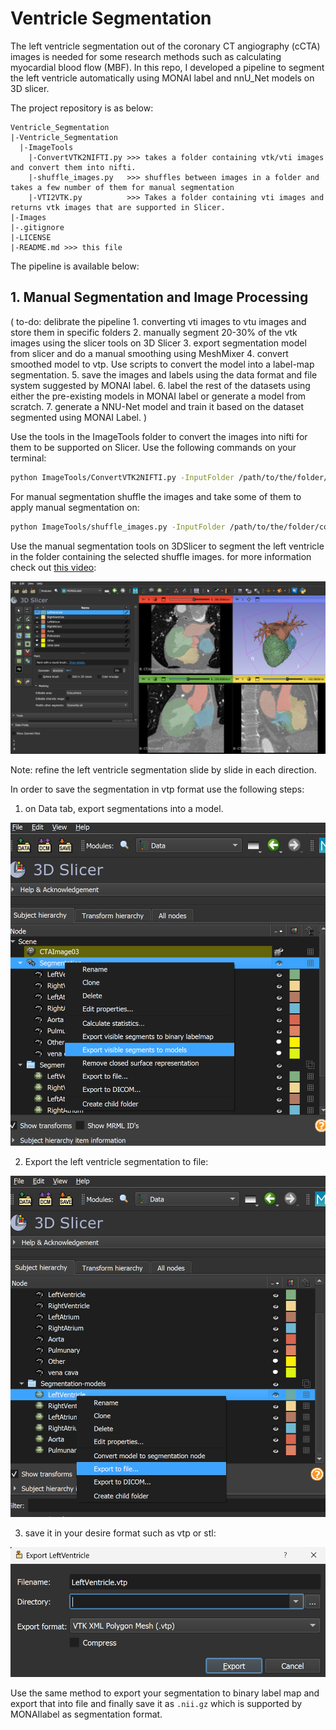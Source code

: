 # Ventricle Segmentation

The left ventricle segmentation out of the coronary CT angiography (cCTA) images is needed for some research methods such as calculating myocardial blood flow (MBF). In this repo, I developed a pipeline to segment the left ventricle automatically using MONAI label and nnU_Net models on 3D slicer.

The project repository is as below:
    
    Ventricle_Segmentation
    |-Ventricle_Segmentation
      |-ImageTools
        |-ConvertVTK2NIFTI.py >>> takes a folder containing vtk/vti images and convert them into nifti.
        |-shuffle_images.py   >>> shuffles between images in a folder and takes a few number of them for manual segmentation
        |-VTI2VTK.py          >>> Takes a folder containing vti images and returns vtk images that are supported in Slicer.
    |-Images
    |-.gitignore
    |-LICENSE
    |-README.md >>> this file

The pipeline is available below:

## 1. Manual Segmentation and Image Processing

(
  to-do: delibrate the pipeline
    1. converting vti images to vtu images and store them in specific folders
    2. manually segment 20-30% of the vtk images using the slicer tools on 3D Slicer
    3. export segmentation model from slicer and do a manual smoothing using MeshMixer
    4. convert smoothed model to vtp. Use scripts to convert the model into a label-map segmentation.
    5. save the images and labels using the data format and file system suggested by MONAI label.
    6. label the rest of the datasets using either the pre-existing models in MONAI label or generate a model from scratch.
    7. generate a NNU-Net model and train it based on the dataset segmented using MONAI Label.
)

Use the tools in the ImageTools folder to convert the images into nifti for them to be supported on Slicer. Use the following commands on your terminal:
```bash
python ImageTools/ConvertVTK2NIFTI.py -InputFolder /path/to/the/folder/containing/vtk/images -Nformat nii or nii.gz
```

For manual segmentation shuffle the images and take some of them to apply manual segmentation on:

```bash
python ImageTools/shuffle_images.py -InputFolder /path/to/the/folder/containing/nifti/images -OutputFolder /path/to/the/output/folder
```

Use the manual segmentation tools on 3DSlicer to segment the left ventricle in the folder containing the selected shuffle images. for more information check out [this video](https://www.youtube.com/watch?v=BJoIexIvtGo&t=10s):

![alt text](Images/ManualSlicerSegmentation.png)

Note: refine the left ventricle segmentation slide by slide in each direction.

In order to save the segmentation in vtp format use the following steps:

1. on Data tab, export segmentations into a model.

![alt text](<Images/Screenshot 2024-09-18 164500.png>)

2. Export the left ventricle segmentation to file:

![alt text](<Images/Screenshot 2024-09-18 164533.png>)

3. save it in your desire format such as vtp or stl:

![alt text](<Images/Screenshot 2024-09-18 164614.png>)

Use the same method to export your segmentation to binary label map and export that into file and finally save it as `.nii.gz` which is supported by MONAIlabel as segmentation format.